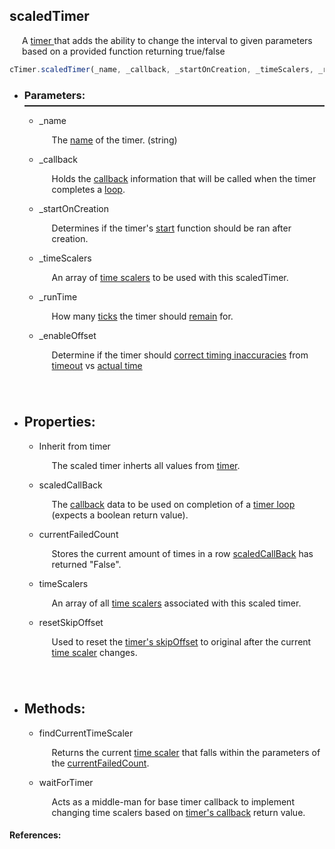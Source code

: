 <a name="scaledtimer"/> <h2> scaledTimer </h1> <p style="padding-left: 20px;"> A <a href="#timer"> timer </a> that adds the ability to change the interval to given parameters based on a provided function returning true/false </p>

```Javascript
cTimer.scaledTimer(_name, _callback, _startOnCreation, _timeScalers, _runtime, _enableOffset)
```

* <a name="parameters"/> <h3> Parameters: </h3> <hr style="height:2px;border:none;margin-top: -10px;">

    * <a name="_name"/> _name <p style="padding-left: 20px;"> The [name](baseTimer.md#name) of the timer. (string) </p>

    * <a name="_callback"/> _callback <p style="padding-left: 20px;"> Holds the [callback](callback.md) information that will be called when the timer completes a [loop](baseTimer.md#runloop). </p>

    * <a name="_startoncreation"/> _startOnCreation <p style="padding-left: 20px;"> Determines if the timer's [start](baseTimer.md#start) function should be ran after creation. </p>

    * <a name="_timescalers"/> _timeScalers <p style="padding-left: 20px;"> An array of [time scalers](scaledTime.md) to be used with this scaledTimer. </p>

    * <a name="_runtime"/> _runTime <p style="padding-left: 20px;"> How many [ticks](#datetime) the timer should [remain](#ticksremaining) for. </p>

    * <a name="_enableoffset"/> _enableOffset <p style="padding-left: 20px; padding-bottom: 40px;"> Determine if the timer should [correct timing inaccuracies](#enableoffset) from [timeout](#settimeout) vs [actual time](#datetime) </p>

* <a name="properties"/> <h2> Properties: </h2>

    * <a name="inherittimer"/> Inherit from timer <p style="padding-left: 20px;"> The scaled timer inherts all values from [timer](baseTimer.md). </p>


    * <a name="scaledcallback"/> scaledCallBack <p style="padding-left: 20px;"> The [callback](callback.md) data to be used on completion of a [timer loop](baseTimer.md#runloop) (expects a boolean return value). </p>

    * <a name="currentfailedcount"/> currentFailedCount <p style="padding-left: 20px;"> Stores the current amount of times in a row [scaledCallBack](#scaledcallback) has returned "False". </p>

    * <a name="timescalers"/> timeScalers <p style="padding-left: 20px;"> An array of all [time scalers](scaledTime.md) associated with this scaled timer. </p>

    * <a name="resetskipoffset"/> resetSkipOffset <p style="padding-left: 20px; padding-bottom: 40px;"> Used to reset the [timer's skipOffset](baseTimer.md#skipOffset) to original after the current [time scaler](scaledTime.md) changes. </p>

* <h2> Methods: </h2>

    * <a name="findcurrenttimescaler"/> findCurrentTimeScaler <p style="padding-left: 20px;"> Returns the current [time scaler](scaledTime.md) that falls within the parameters of the [currentFailedCount](#currentfailedcount). </p>

    * <a name="waitfortimer"/> waitForTimer <p style="padding-left: 20px;"> Acts as a middle-man for base timer callback to implement changing time scalers based on [timer's callback](#scaledcallback) return value. </p>

#### References:
  
